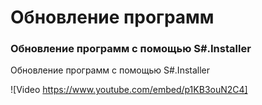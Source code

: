 # Обновление программ

### Обновление программ с помощью S\#.Installer

Обновление программ с помощью S\#.Installer

![Video https://www.youtube.com/embed/p1KB3ouN2C4]
